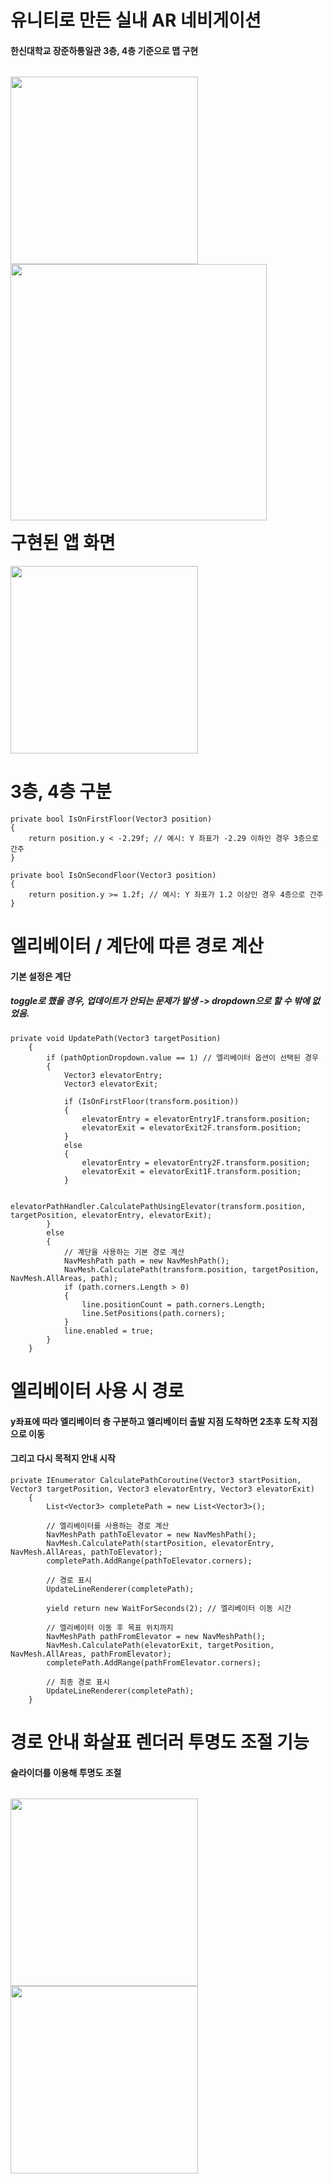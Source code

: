 # 유니티로 만든 실내 AR 네비게이션

#### 한신대학교 장준하통일관 3층, 4층 기준으로 맵 구현
<p style="float:left">
  <img src="https://github.com/user-attachments/assets/f7580a05-7a31-496c-a463-c8cf939a1f02" width="300">
  <img src="https://github.com/user-attachments/assets/f11f3daa-e47b-4fab-9d1e-1012fb728ad3" width="410">
</p>

# 구현된 앱 화면
<img src="https://github.com/user-attachments/assets/0b57d7f4-4a50-4b40-b351-23c1b7a6a452" width="300">

# 3층, 4층 구분
    private bool IsOnFirstFloor(Vector3 position)
    {
        return position.y < -2.29f; // 예시: Y 좌표가 -2.29 이하인 경우 3층으로 간주
    }

    private bool IsOnSecondFloor(Vector3 position)
    {
        return position.y >= 1.2f; // 예시: Y 좌표가 1.2 이상인 경우 4층으로 간주
    }

# 엘리베이터 / 계단에 따른 경로 계산
#### 기본 설정은 계단
##### toggle로 했을 경우, 업데이트가 안되는 문제가 발생 -> dropdown으로 할 수 밖에 없었음.

    private void UpdatePath(Vector3 targetPosition)
        {
            if (pathOptionDropdown.value == 1) // 엘리베이터 옵션이 선택된 경우
            {
                Vector3 elevatorEntry;
                Vector3 elevatorExit;
    
                if (IsOnFirstFloor(transform.position))
                {
                    elevatorEntry = elevatorEntry1F.transform.position;
                    elevatorExit = elevatorExit2F.transform.position;
                }
                else
                {
                    elevatorEntry = elevatorEntry2F.transform.position;
                    elevatorExit = elevatorExit1F.transform.position;
                }
    
                elevatorPathHandler.CalculatePathUsingElevator(transform.position, targetPosition, elevatorEntry, elevatorExit);
            }
            else
            {
                // 계단을 사용하는 기본 경로 계산
                NavMeshPath path = new NavMeshPath();
                NavMesh.CalculatePath(transform.position, targetPosition, NavMesh.AllAreas, path);
                if (path.corners.Length > 0)
                {
                    line.positionCount = path.corners.Length;
                    line.SetPositions(path.corners);
                }
                line.enabled = true;
            }
        }

# 엘리베이터 사용 시 경로
#### y좌표에 따라 엘리베이터 층 구분하고 엘리베이터 출발 지점 도착하면 2초후 도착 지점으로 이동
#### 그리고 다시 목적지 안내 시작
    private IEnumerator CalculatePathCoroutine(Vector3 startPosition, Vector3 targetPosition, Vector3 elevatorEntry, Vector3 elevatorExit)
        {
            List<Vector3> completePath = new List<Vector3>();
    
            // 엘리베이터를 사용하는 경로 계산
            NavMeshPath pathToElevator = new NavMeshPath();
            NavMesh.CalculatePath(startPosition, elevatorEntry, NavMesh.AllAreas, pathToElevator);
            completePath.AddRange(pathToElevator.corners);
    
            // 경로 표시
            UpdateLineRenderer(completePath);
    
            yield return new WaitForSeconds(2); // 엘리베이터 이동 시간
    
            // 엘리베이터 이동 후 목표 위치까지
            NavMeshPath pathFromElevator = new NavMeshPath();
            NavMesh.CalculatePath(elevatorExit, targetPosition, NavMesh.AllAreas, pathFromElevator);
            completePath.AddRange(pathFromElevator.corners);
    
            // 최종 경로 표시
            UpdateLineRenderer(completePath);
        }

# 경로 안내 화살표 렌더러 투명도 조절 기능
#### 슬라이더를 이용해 투명도 조절
<p style="float:left">
  <img src="https://github.com/user-attachments/assets/9f7fcb81-ff65-430a-9971-66139cb711be" width="300">
  <img src="https://github.com/user-attachments/assets/b02756ac-04bf-43b0-9232-c592e665be1a" width="300">
</p>

    // 라인의 투명도를 설정하는 메서드
    public void SetLineOpacity(float opacity)
    {
        lineOpacity = opacity;
        if (lineRenderer != null && lineRenderer.material != null)
        {
            Color materialColor = lineRenderer.material.color;
            materialColor.a = opacity; // 알파 채널을 사용하여 투명도 조절
            lineRenderer.material.color = materialColor;
        }

    }

# 검색기능
#### 검색후 목적지 변경까지 완료
<img src="https://github.com/user-attachments/assets/8a2706af-56f3-4d14-b10a-80d790d79023" width="300">
<img src="https://github.com/user-attachments/assets/5643286b-654c-4e34-b10e-73d03a0f516d" width="300">

# 비콘 연동 플레이어 위치 변경
#### PlaySetting Version 0.1 -> 1로 변경
     /** Android에서 좌표 수신*/
      public void GetLocation()
      {
          /** Android의 GetLocation 메소드로부터 좌표 수신 */
          AndroidJavaClass ajc = new AndroidJavaClass("com.unity3d.player.UnityPlayer");
          AndroidJavaObject ajo = ajc.GetStatic<AndroidJavaObject>("currentActivity");
          string location = ajo.Call<string>("GetLocation");
  
          string[] locationVector3 = location.Split(',');
  
          /** Indicator(플레이어) 위치 할당 */
          indicator.transform.position = new Vector3(float.Parse(locationVector3[0]), float.Parse(locationVector3[1]), float.Parse(locationVector3[2]));
  
          /** Android에서 Log찍기(좌표 수신 확인용) */
          ajo.Call("SendToastFromUnity", location);
  
          /** Android에서 Log찍기(Indicator에 좌표가 저장됐는지 확인용) */
          string playerLocation = "";
          playerLocation = indicator.transform.position + "";
          ajo.Call("SendToastFromUnity", playerLocation);
      }

# 미구현 기능들
#### 1. 도착시간 계산 (소현 작업중)
#### 2. 2D 지도 전환
